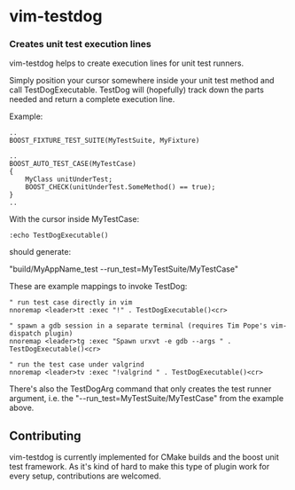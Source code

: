 vim-testdog
=============
### Creates unit test execution lines ###

vim-testdog helps to create execution lines for unit test runners.

Simply position your cursor somewhere inside your unit test method and call
TestDogExecutable. TestDog will (hopefully) track down the parts needed and
return a complete execution line.

Example:
```
..
BOOST_FIXTURE_TEST_SUITE(MyTestSuite, MyFixture)

..
BOOST_AUTO_TEST_CASE(MyTestCase)
{
	MyClass unitUnderTest;
	BOOST_CHECK(unitUnderTest.SomeMethod() == true);
}
..
```
With the cursor inside MyTestCase:
```
:echo TestDogExecutable()
```
should generate:

"build/MyAppName_test --run_test=MyTestSuite/MyTestCase"

These are example mappings to invoke TestDog:
```
" run test case directly in vim
nnoremap <leader>tt :exec "!" . TestDogExecutable()<cr>

" spawn a gdb session in a separate terminal (requires Tim Pope's vim-dispatch plugin)
nnoremap <leader>tg :exec "Spawn urxvt -e gdb --args " . TestDogExecutable()<cr>

" run the test case under valgrind
nnoremap <leader>tv :exec "!valgrind " . TestDogExecutable()<cr>
```

There's also the TestDogArg command that only creates the test runner argument,
i.e. the "--run_test=MyTestSuite/MyTestCase" from the example above.

## Contributing
vim-testdog is currently implemented for CMake builds and the boost unit test
framework. As it's kind of hard to make this type of plugin work for every
setup, contributions are welcomed.

